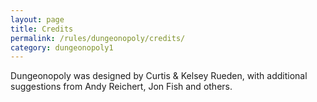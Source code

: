 ```yaml
---
layout: page
title: Credits
permalink: /rules/dungeonopoly/credits/
category: dungeonopoly1
---
```

Dungeonopoly was designed by Curtis & Kelsey Rueden, with additional suggestions from Andy Reichert, Jon Fish and others.
